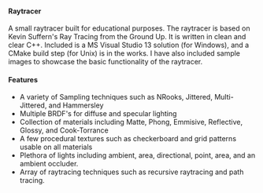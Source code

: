 #### Raytracer ####
A small raytracer built for educational purposes. The raytracer is based on Kevin Suffern's Ray Tracing from the Ground Up. It is written in clean and clear C++. Included is a MS Visual Studio 13 solution (for Windows), and a CMake build step (for Unix) is in the works. I have also included sample images to showcase the basic functionality of the raytracer.

#### Features ####
* A variety of Sampling techniques such as NRooks, Jittered, Multi-Jittered, and Hammersley
* Multiple BRDF's for diffuse and specular lighting
* Collection of materials including Matte, Phong, Emmisive, Reflective, Glossy, and Cook-Torrance
* A few procedural textures such as checkerboard and grid patterns usable on all materials
* Plethora of lights including ambient, area, directional, point, area, and an ambient occluder.
* Array of raytracing techniques such as recursive raytracing and path tracing.

